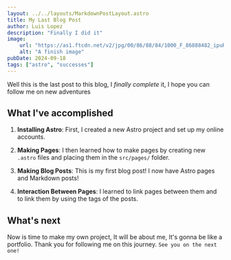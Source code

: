 ```yaml
---
layout: ../../layouts/MarkdownPostLayout.astro
title: My Last Blog Post
author: Luis Lopez
description: "Finally I did it"
image:
    url: "https://as1.ftcdn.net/v2/jpg/00/86/88/84/1000_F_86888482_ipuRMPczBvkck35a3eMKuE2G3xFFBUPk.jpg"
    alt: "A finish image"
pubDate: 2024-09-18
tags: ["astro", "successes"]
---
```

Well this is the last post to this blog, I _finally complete_ it, I hope you can follow me on new adventures

## What I've accomplished

1. **Installing Astro**: First, I created a new Astro project and set up my online accounts.

2. **Making Pages**: I then learned how to make pages by creating new `.astro` files and placing them in the `src/pages/` folder.

3. **Making Blog Posts**: This is my first blog post! I now have Astro pages and Markdown posts!

4. **Interaction Between Pages**: I learned to link pages between them and to link them by using the tags of the posts.

## What's next

Now is time to make my own project, It will be about me, It's gonna be like a portfolio. Thank you for following me on this journey. `See you on the next one!`